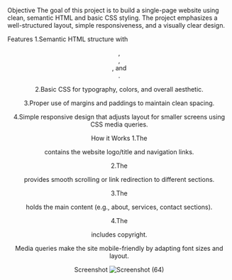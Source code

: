 Objective
The goal of this project is to build a single-page website using clean, semantic HTML and basic CSS styling. The project emphasizes a well-structured layout, simple responsiveness, and a visually clear design.

Features
1.Semantic HTML structure with <header>, <nav>, <main>, and <footer>.

2.Basic CSS for typography, colors, and overall aesthetic.

3.Proper use of margins and paddings to maintain clean spacing.

4.Simple responsive design that adjusts layout for smaller screens using CSS media queries.

How it Works
1.The <header> contains the website logo/title and navigation links.

2.The <nav> provides smooth scrolling or link redirection to different sections.

3.The <main> holds the main content (e.g., about, services, contact sections).

4.The <footer> includes copyright.

Media queries make the site mobile-friendly by adapting font sizes and layout.

Screenshot
![Screenshot (64)](https://github.com/user-attachments/assets/5110a632-784a-412e-b8db-13fbca736abc)

